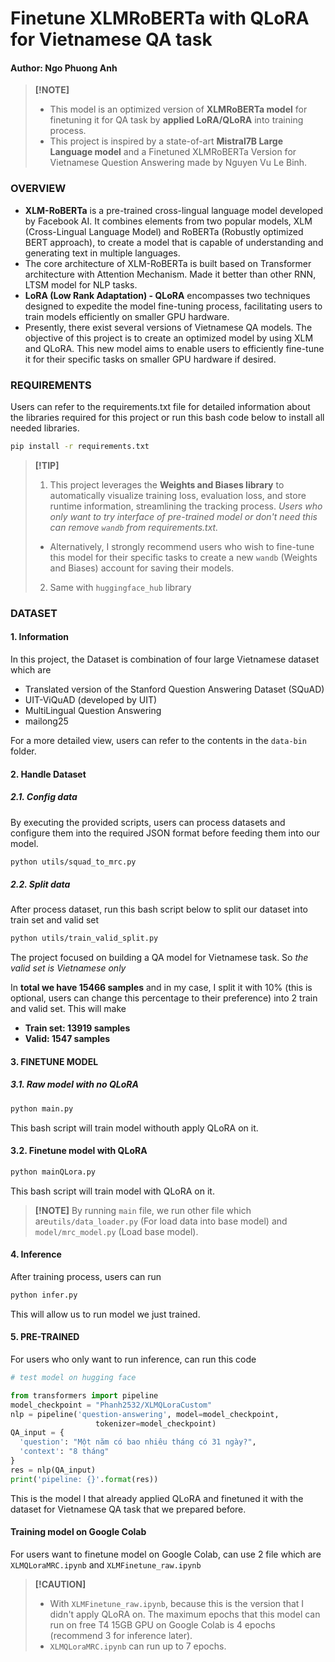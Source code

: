 # Finetune XLMRoBERTa with QLoRA for Vietnamese QA task
#### Author: Ngo Phuong Anh

> **[!NOTE]**
> - This model is an optimized version of **XLMRoBERTa model** for finetuning it for QA task by **applied LoRA/QLoRA** into training process.
> - This project is inspired by a state-of-art **Mistral7B Large Language model** and a Finetuned XLMRoBERTa Version for Vietnamese Question Answering made by Nguyen Vu Le Binh.


### OVERVIEW
- **XLM-RoBERTa** is a pre-trained cross-lingual language model developed by Facebook AI. It combines elements from two popular models, XLM (Cross-Lingual Language Model) and RoBERTa (Robustly optimized BERT approach), to create a model that is capable of understanding and generating text in multiple languages. 
- The core architecture of XLM-RoBERTa is built based on Transformer architecture with Attention Mechanism. Made it better than other RNN, LTSM model for NLP tasks.
- **LoRA (Low Rank Adaptation) - QLoRA** encompasses two techniques designed to expedite the model fine-tuning process, facilitating users to train models efficiently on smaller GPU hardware.
- Presently, there exist several versions of Vietnamese QA models. The objective of this project is to create an optimized model by using XLM and QLoRA. This new model aims to enable users to efficiently fine-tune it for their specific tasks on smaller GPU hardware if desired.

### REQUIREMENTS

Users can refer to the requirements.txt file for detailed information about the libraries required for this project or run this bash code below to install all needed libraries.
```bash
pip install -r requirements.txt
```
> **[!TIP]**
> 1. This project leverages the **Weights and Biases library** to automatically visualize training loss, evaluation loss, and store runtime information, streamlining the tracking process. *Users who only want to try interface of pre-trained model or don't need this can remove ```wandb``` from requirements.txt.*
> - Alternatively, I strongly recommend users who wish to fine-tune this model for their specific tasks to create a new ```wandb``` (Weights and Biases) account for saving their models.
> 2. Same with ```huggingface_hub``` library

### DATASET
#### 1. Information
In this project, the Dataset is combination of four large Vietnamese dataset which are
- Translated version of the Stanford Question Answering Dataset (SQuAD)
- UIT-ViQuAD (developed by UIT)
- MultiLingual Question Answering
- mailong25

For a more detailed view, users can refer to the contents in the ```data-bin``` folder.

#### 2. Handle Dataset
##### 2.1. Config data 
By executing the provided scripts, users can process datasets and configure them into the required JSON format before feeding them into our model.
```bash
python utils/squad_to_mrc.py
```

##### 2.2. Split data 
After process dataset, run this bash script below to split our dataset into train set and valid set
```bash
python utils/train_valid_split.py
```

The project focused on building a QA model for Vietnamese task. So _the valid set is Vietnamese only_ 

In **total we have 15466 samples** and in my case, I split it with 10% (this is optional, users can change this percentage to their preference) into 2 train and valid set. This will make

- **Train set: 13919 samples**
- **Valid: 1547 samples**

#### 3. FINETUNE MODEL
##### 3.1. Raw model with no QLoRA
```bash
python main.py
```

This bash script will train model withouth apply QLoRA on it. 

#### 3.2. Finetune model with QLoRA
```bash
python mainQLora.py
```
This bash script will train model with QLoRA on it.

> **[!NOTE]**
> By running ```main``` file, we run other file which are```utils/data_loader.py``` (For load data into base model) and ```model/mrc_model.py``` (Load base model).

#### 4. Inference
After training process, users can run
```bash
python infer.py
```
This will allow us to run model we just trained.

#### 5. PRE-TRAINED
For users who only want to run inference, can run this code
```py
# test model on hugging face

from transformers import pipeline
model_checkpoint = "Phanh2532/XLMQLoraCustom"
nlp = pipeline('question-answering', model=model_checkpoint,
                   tokenizer=model_checkpoint)
QA_input = {
  'question': "Một năm có bao nhiêu tháng có 31 ngày?",
  'context': "8 tháng"
}
res = nlp(QA_input)
print('pipeline: {}'.format(res))
```
This is the model I that already applied QLoRA and finetuned it with the dataset for Vietnamese QA task that we prepared before.

#### Training model on Google Colab
For users want to finetune model on Google Colab, can use 2 file which are ```XLMQLoraMRC.ipynb``` and ```XLMFinetune_raw.ipynb```
> **[!CAUTION]**
> - With ```XLMFinetune_raw.ipynb```, because this is the version that I didn't apply QLoRA on. The maximum epochs that this model can run on free T4 15GB GPU on Google Colab is 4 epochs (recommend 3 for inference later).
> - ```XLMQLoraMRC.ipynb``` can run up to 7 epochs.
